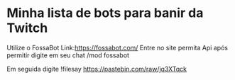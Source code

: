 # Minha lista de bots para banir da Twitch
Utilize o FossaBot
Link:https://fossabot.com/
Entre no site permita Api após permitir digite em seu chat /mod fossabot

Em seguida digite !filesay https://pastebin.com/raw/jq3XTqck
